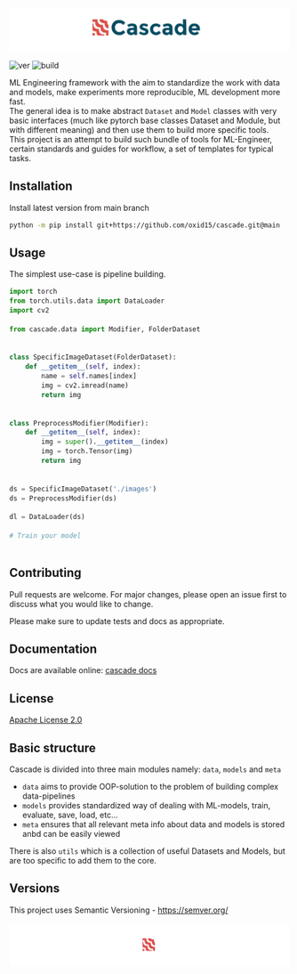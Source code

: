 ![header](docs/imgs/header.png)

![ver](https://img.shields.io/github/v/release/oxid15/cascade?style=plastic)
![build](https://github.com/oxid15/cascade/actions/workflows/python-package.yml/badge.svg)

ML Engineering framework with the aim to standardize the work with data and models, make experiments more reproducible,
ML development more fast.  
The general idea is to make abstract `Dataset` and `Model` classes with very basic interfaces 
(much like pytorch base classes Dataset and Module, but with different meaning) 
and then use them to build more specific tools.  
This project is an attempt to build such bundle of tools for ML-Engineer, certain standards and guides for 
workflow, a set of templates for typical tasks.



## Installation

Install latest version from main branch
```bash
python -m pip install git+https://github.com/oxid15/cascade.git@main
```

## Usage
The simplest use-case is pipeline building.

```python
import torch
from torch.utils.data import DataLoader
import cv2

from cascade.data import Modifier, FolderDataset


class SpecificImageDataset(FolderDataset):
    def __getitem__(self, index):
        name = self.names[index]
        img = cv2.imread(name)
        return img


class PreprocessModifier(Modifier):
    def __getitem__(self, index):
        img = super().__getitem__(index)
        img = torch.Tensor(img)
        return img


ds = SpecificImageDataset('./images')
ds = PreprocessModifier(ds)

dl = DataLoader(ds)

# Train your model
        
```

## Contributing
Pull requests are welcome. For major changes, please open an issue first to discuss what you would like to change.

Please make sure to update tests and docs as appropriate.

## Documentation
Docs are available online: [cascade docs](https://oxid15.github.io/cascade/)

## License
[Apache License 2.0](https://choosealicense.com/licenses/apache-2.0/) 


## Basic structure

Cascade is divided into three main modules namely: `data`, `models` and `meta`  

- `data` aims to provide OOP-solution to the problem of building complex data-pipelines
- `models` provides standardized way of dealing with ML-models, train, evaluate, save, load, etc...
- `meta` ensures that all relevant meta info about data and models is stored anbd can be easily viewed

There is also `utils` which is a collection of useful Datasets and Models, but are too specific to add them to the core.

## Versions

This project uses Semantic Versioning - https://semver.org/

![footer](docs/imgs/footer.png)

